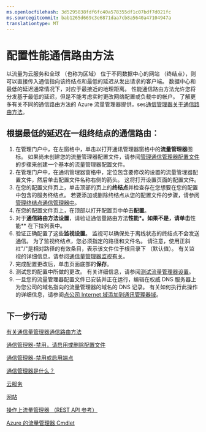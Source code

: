 ```yaml
---
ms.openlocfilehash: 3d5295838fdf6fc40a578355df1c07bdf7d021fc
ms.sourcegitcommit: bab1265d669c3e6871daa7cb8a5640a47104947a
translationtype: MT
---
```

<properties 
   pageTitle="配置性能通信路由方法 |Microsoft Azure"
   description="这篇文章将帮助您配置通信量管理器中的性能通信路由方法"
   services="traffic-manager"
   documentationCenter=""
   authors="joaoma"
   manager="adinah"
   editor="tysonn" />
<tags 
   ms.service="traffic-manager"
   ms.devlang="na"
   ms.topic="article"
   ms.tgt_pltfrm="na"
   ms.workload="infrastructure-services"
   ms.date="08/19/2015"
   ms.author="joaoma" />

# 配置性能通信路由方法

以流量为云服务和全球 （也称为区域） 位于不同数据中心的网站 （终结点），则可以直接传入通信指向该终结点和最低的延迟从发出请求的客户端。 数据中心和最低的延迟通常情况下，对应于最接近的地理距离。 性能通信路由方法允许您将分发基于最低的延迟，但是不能考虑实时更改网络配置或负载中的帐户。 了解更多有关不同的通信路由方法的 Azure 流量管理器提供，ses[通信管理器关于通信路由方法](traffic-manager-load-balancing-methods.md)。

## 根据最低的延迟在一组终结点的通信路由︰

1. 在管理门户中，在左窗格中，单击以打开通讯管理器窗格中的**流量管理器**图标。 如果尚未创建您的流量管理器配置文件，请参阅[管理通信管理器配置文件](traffic-manager-manage-profiles.md)的步骤来创建一个基本的流量管理器配置文件。
2. 在管理门户中，在通讯管理器窗格中，定位包含要修改的设置的流量管理器配置文件，然后单击配置文件名称右侧的箭头。 这将打开设置页面的配置文件。
3. 在您的配置文件页上，单击顶部的页上的**终结点**并检查存在您想要在您的配置中包含的服务终结点。 若要添加或删除终结点从您的配置文件的步骤，请参阅[管理终结点通信管理器中](traffic-manager-endpoints.md)。
4. 在您的配置文件页上，在顶部以打开配置页中单击**配置**。
5. 对于**通信路由方法设置**，请验证通信量路由方法**性能*。如果不是，请单击**性能** 在下拉列表中。
6. 验证正确配置了这些**监视设置**。 监视可以确保处于离线状态的终结点不会发送通信。 为了监视终结点，您必须指定的路径和文件名。 请注意，使用正斜杠"/"是相对路径的有效条目，表示该文件位于根目录下 （默认值）。 有关监视的详细信息，请参阅[通信量管理器监视有关](traffic-manager-monitoring.md)。
7. 完成配置更改后，单击页面底部的**保存**。
8. 测试您的配置中所做的更改。 有关详细信息，请参阅[测试流量管理器设置](traffic-manager-testing-settings.md)。
9. 一旦您的流量管理器配置文件已安装并正在运行，编辑在权威 DNS 服务器上为您公司的域名指向的流量管理器的域名的 DNS 记录。 有关如何执行此操作的详细信息，请参阅[点公司 Internet 域添加到通讯管理器域](traffic-manager-point-internet-domain.md)。

## 下一步行动

[有关通信量管理器通信路由方法](traffic-manager-load-balancing-methods.md)

[通信管理器-禁用，请启用或删除配置文件](disable-enable-or-delete-a-profile.md)

[通信管理器-禁用或启用端点](disable-or-enable-an-endpoint.md)

[通信管理器是什么？](traffic-manager-overview.md)

[云服务](http://go.microsoft.com/fwlink/?LinkId=314074)

[网站](http://go.microsoft.com/fwlink/p/?LinkId=393327)

[操作上流量管理器 （REST API 参考）](http://go.microsoft.com/fwlink/?LinkId=313584)

[Azure 的流量管理器 Cmdlet](http://go.microsoft.com/fwlink/p/?LinkId=400769)

 
